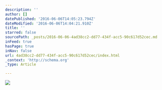 ```yaml
---
description: ''
author: []
datePublished: '2016-06-06T14:05:23.794Z'
dateModified: '2016-06-06T14:04:21.910Z'
title: ''
starred: false
sourcePath: _posts/2016-06-06-4ad38cc2-dd77-434f-acc5-90c617d52cec.md
inFeed: true
hasPage: true
inNav: false
url: 4ad38cc2-dd77-434f-acc5-90c617d52cec/index.html
_context: 'http://schema.org'
_type: Article

---
```

![](https://the-grid-user-content.s3-us-west-2.amazonaws.com/ac67af02-c33b-461a-a605-ba42e0b47ea0.png)